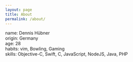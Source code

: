 ```yaml
---
layout: page
title: About
permalink: /about/
---
```

<!-- <img align="right" width="30%" src="/assets/dennis.jpg"> -->

name: Dennis Hübner <br>
origin: Germany<br>
age: 28<br>
habits: vim, Bowling, Gaming<br>
skills: Objective-C, Swift, C, JavaScript, NodeJS, Java, PHP

